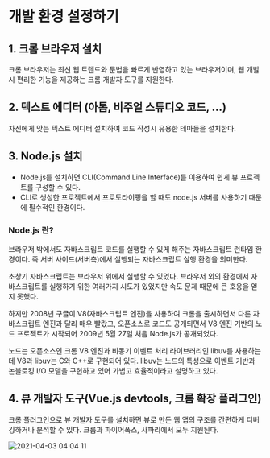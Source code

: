 # 개발 환경 설정하기  
## 1. 크롬 브라우저 설치  
크롬 브라우저는 최신 웹 트렌드와 문법을 빠르게 반영하고 있는 브라우저이며, 웹 개발 시 편리한 기능을 제공하는 크롬 개발자 도구를 지원한다.

## 2. 텍스트 에디터 (아톰, 비주얼 스튜디오 코드, ...)  
자신에게 맞는 텍스트 에디터 설치하여 코드 작성시 유용한 테마들을 설치한다.

## 3. Node.js 설치  
- Node.js를 설치하면 CLI(Command Line Interface)를 이용하여 쉽게 뷰 프로젝트를 구성할 수 있다.
- CLI로 생성한 프로젝트에서 프로토타이핑을 할 때도 node.js 서버를 사용하기 때문에 필수적인 환경이다.

### Node.js 란?  
브라우저 밖에서도 자바스크립트 코드를 실행할 수 있게 해주는 자바스크립트 런타임 환경이다. 즉 서버 사이드(서버측)에서 실행되는 자바스크립트 실행 환경을 의미한다.

초창기 자바스크립트는 브라우저 위에서 실행할 수 있었다. 브라우저 외의 환경에서 자바스크립트를 실행하기 위한 여러가지 시도가 있었지만 속도 문제 때문에 큰 호응을 얻지 못했다. 

하지만 2008년 구글이 V8(자바스크립트 엔진)을 사용하여 크롬을 출시하면서 다른 자바스크립트 엔진과 달리 매우 빨랐고, 오픈소스로 코드도 공개되면서 V8 엔진 기반의 노드 프로젝트가 시작되어 2009년 5월 27일 처음 Node.js가 공개되었다. 

노드는 오픈소스인 크롬 V8 엔진과 비동기 이벤트 처리 라이브러리인 libuv를 사용하는데 V8과 libuv는 C와 C++로 구현되어 있다. libuv는 노드의 특성으로 이벤트 기반과 논블로킹 I/O 모델을 구현하고 있어 가볍고 효율적이라고 설명하고 있다.


## 4. 뷰 개발자 도구(Vue.js devtools, 크롬 확장 플러그인)  
크롬 플러그인으로 뷰 개발자 도구를 설치하면 뷰로 만든 웹 앱의 구조를 간편하게 디버깅하거나 분석할 수 있다.
크롬과 파이어폭스, 사파리에서 모두 지원된다.  

![2021-04-03 04 04 11](https://user-images.githubusercontent.com/35294456/113446175-41507680-9432-11eb-9abe-26b1a88b79b5.png)
